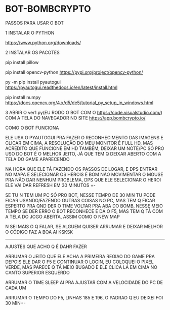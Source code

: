 # BOT-BOMBCRYPTO

PASSOS PARA USAR O BOT

1 INSTALAR O PYTHON

https://www.python.org/downloads/

2 INSTALAR OS PACOTES

pip install pillow

pip install opencv-python
https://pypi.org/project/opencv-python/

py -m pip install pyautogui
https://pyautogui.readthedocs.io/en/latest/install.html

pip install numpy
https://docs.opencv.org/4.x/d5/de5/tutorial_py_setup_in_windows.html

3 ABRIR O ver1.py(EU RODO O BOT COM O https://code.visualstudio.com/) COM A TELA DO NAVEGADOR NO SITE https://app.bombcrypto.io/

COMO O BOT FUNCIONA

ELE USA O PYAUTOGUI PRA FAZER O RECONHECIMENTO DAS IMAGENS E CLICAR EM CIMA, A RESOLUÇÃO DO MEU MONITOR É FULL HD, MAS ACREDITO QUE FUNCIONE EM HD TAMBÉM, DEIXAR UM NOTE/PC SÓ PRO USO DO BOT É O MELHOR JEITO, JÁ QUE TEM Q DEIXAR ABERTO COM A TELA DO GAME APARECENDO

NA HORA QUE ELE TÁ FAZENDO OS PASSOS DE LOGAR, E DPS ENTRAR NO MAPA E SELECIONAR OS HEROIS É BOM NÃO MOVIMENTAR O MOUSE PRA NÃO DAR NENHUM PROBLEMA, DPS QUE ELE SELECIONAR O HEROI ELE VAI DAR REFRESH EM 30 MINUTOS +-

SE TU N TEM UM PC SÓ PRO BOT, NESSE TEMPO DE 30 MIN TU PODE FICAR USANDO/FAZENDO OUTRAS COISAS NO PC, MAS TEM Q FICAR ESPERTO PRA QND DER O TIME VOLTAR PRA ABA DO BOMB, NESSE MEIO TEMPO SE DER ERRO O BOT RECONHECE E DÁ O F5, MAS TEM Q TÁ COM A TELA DO JOGO ABERTA, ASSIM COMO O NEW MAP

N SEI MAIS O Q FALAR, SE ALGUEM QUISER ARRUMAR E DEIXAR MELHOR O CÓDIGO FAZ A BOA AI KSKSK 

-------------

AJUSTES QUE ACHO Q É DAHR FAZER

ARRUMAR O JEITO QUE ELE ACHA A PRIMEIRA REGIAO DO GAME PRA DEPOIS ELE DAR O F5 E CONTINUAR O LOGIN, EU COLOQUEI O PIXEL VERDE, MAS PARECE Q TÁ MEIO BUGADO E ELE CLICA LÁ EM CIMA NO CANTO SUPERIOR ESQUERDO

ARRUMAR O TIME SLEEP AI PRA AJUSTAR COM A VELOCIDADE DO PC DE CADA UM

ARRUMAR O TEMPO DO F5, LINHAS 185 E 196, O PADRAO Q EU DEIXEI FOI 30 MIN+-
